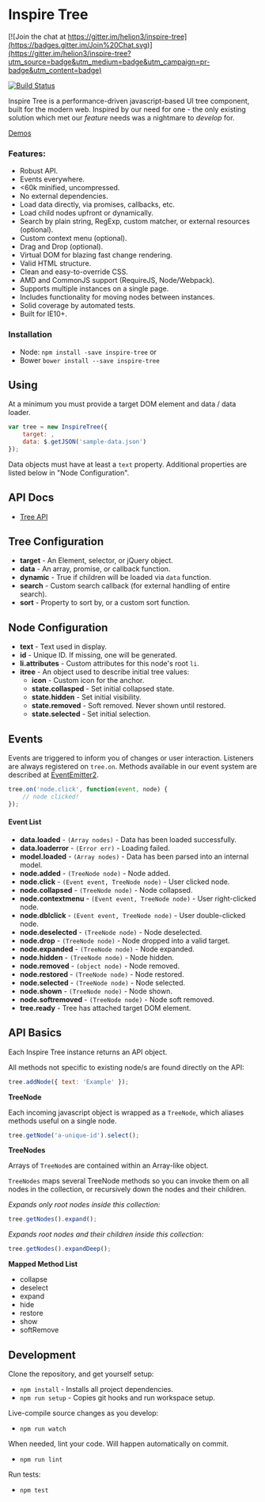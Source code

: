 # Inspire Tree

[![Join the chat at https://gitter.im/helion3/inspire-tree](https://badges.gitter.im/Join%20Chat.svg)](https://gitter.im/helion3/inspire-tree?utm_source=badge&utm_medium=badge&utm_campaign=pr-badge&utm_content=badge)

[![Build Status](https://travis-ci.org/helion3/inspire-tree.svg)](https://travis-ci.org/helion3/inspire-tree)

Inspire Tree is a performance-driven javascript-based UI tree component, built for the modern web. Inspired by
our need for one - the only existing solution which met our *feature* needs was a nightmare to *develop* for.


[Demos](http://helion3.com/inspire-tree/)

### Features:

- Robust API.
- Events everywhere.
- <60k minified, uncompressed.
- No external dependencies.
- Load data directly, via promises, callbacks, etc.
- Load child nodes upfront or dynamically.
- Search by plain string, RegExp, custom matcher, or external resources (optional).
- Custom context menu (optional).
- Drag and Drop (optional).
- Virtual DOM for blazing fast change rendering.
- Valid HTML structure.
- Clean and easy-to-override CSS.
- AMD and CommonJS support (RequireJS, Node/Webpack).
- Supports multiple instances on a single page.
- Includes functionality for moving nodes between instances.
- Solid coverage by automated tests.
- Built for IE10+.

### Installation

- Node: `npm install -save inspire-tree` or
- Bower `bower install --save inspire-tree`

## Using

At a minimum you must provide a target DOM element and data / data loader.

```js
var tree = new InspireTree({
    target: ,
    data: $.getJSON('sample-data.json')
});
```

Data objects must have at least a `text` property. Additional properties are listed below in "Node Configuration".

## API Docs

- [Tree API](docs/tree.md)

## Tree Configuration

- **target** - An Element, selector, or jQuery object.
- **data** - An array, promise, or callback function.
- **dynamic** - True if children will be loaded via `data` function.
- **search** - Custom search callback (for external handling of entire search).
- **sort** - Property to sort by, or a custom sort function.

## Node Configuration

- **text** - Text used in display.
- **id** - Unique ID. If missing, one will be generated.
- **li.attributes** - Custom attributes for this node's root `li`.
- **itree** - An object used to describe initial tree values:
	+ **icon** - Custom icon for the anchor.
	+ **state.collasped** - Set initial collapsed state.
	+ **state.hidden** - Set initial visibility.
    + **state.removed** - Soft removed. Never shown until restored.
	+ **state.selected** - Set initial selection.

## Events

Events are triggered to inform you of changes or user interaction. Listeners are always registered on `tree.on`. Methods available in our event system are described at [EventEmitter2](https://github.com/asyncly/EventEmitter2).

```js
tree.on('node.click', function(event, node) {
    // node clicked!
});
```

#### Event List

- **data.loaded** - `(Array nodes)` - Data has been loaded successfully.
- **data.loaderror** - `(Error err)` - Loading failed.
- **model.loaded** - `(Array nodes)` - Data has been parsed into an internal model.
- **node.added** - `(TreeNode node)` - Node added.
- **node.click** - `(Event event, TreeNode node)` - User clicked node.
- **node.collapsed** - `(TreeNode node)` - Node collapsed.
- **node.contextmenu** - `(Event event, TreeNode node)` - User right-clicked node.
- **node.dblclick** - `(Event event, TreeNode node)` - User double-clicked node.
- **node.deselected** - `(TreeNode node)` - Node deselected.
- **node.drop** - `(TreeNode node)` - Node dropped into a valid target.
- **node.expanded** - `(TreeNode node)` - Node expanded.
- **node.hidden** - `(TreeNode node)` - Node hidden.
- **node.removed** - `(object node)` - Node removed.
- **node.restored** - `(TreeNode node)` - Node restored.
- **node.selected** - `(TreeNode node)` - Node selected.
- **node.shown** - `(TreeNode node)` - Node shown.
- **node.softremoved** - `(TreeNode node)` - Node soft removed.
- **tree.ready** - Tree has attached target DOM element.

## API Basics

Each Inspire Tree instance returns an API object.

All methods not specific to existing node/s are found directly on the API:

```js
tree.addNode({ text: 'Example' });
```

**TreeNode**

Each incoming javascript object is wrapped as a `TreeNode`, which aliases methods useful on a single node.

```js
tree.getNode('a-unique-id').select();
```

**TreeNodes**

Arrays of `TreeNode`s are contained within an Array-like object.

`TreeNodes` maps several TreeNode methods so you can invoke them on all nodes in the collection, or recursively
down the nodes and their children.

*Expands only root nodes inside this collection:*

```js
tree.getNodes().expand();
```

*Expands root nodes and their children inside this collection:*

```js
tree.getNodes().expandDeep();
```

**Mapped Method List**

- collapse
- deselect
- expand
- hide
- restore
- show
- softRemove

## Development

Clone the repository, and get yourself setup:

- `npm install` - Installs all project dependencies.
- `npm run setup` - Copies git hooks and run workspace setup.

Live-compile source changes as you develop:

- `npm run watch`

When needed, lint your code. Will happen automatically on commit.

- `npm run lint`

Run tests:

- `npm test`
